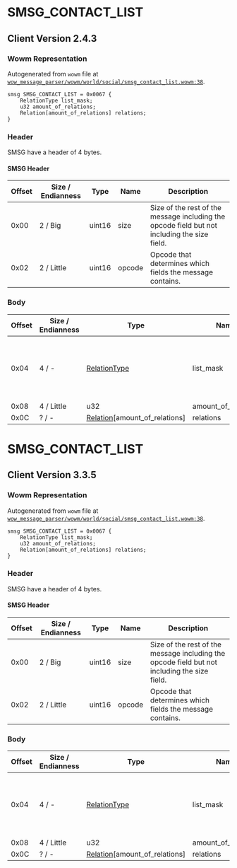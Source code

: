 # SMSG_CONTACT_LIST

## Client Version 2.4.3

### Wowm Representation

Autogenerated from `wowm` file at [`wow_message_parser/wowm/world/social/smsg_contact_list.wowm:38`](https://github.com/gtker/wow_messages/tree/main/wow_message_parser/wowm/world/social/smsg_contact_list.wowm#L38).
```rust,ignore
smsg SMSG_CONTACT_LIST = 0x0067 {
    RelationType list_mask;
    u32 amount_of_relations;
    Relation[amount_of_relations] relations;
}
```
### Header

SMSG have a header of 4 bytes.

#### SMSG Header

| Offset | Size / Endianness | Type   | Name   | Description |
| ------ | ----------------- | ------ | ------ | ----------- |
| 0x00   | 2 / Big           | uint16 | size   | Size of the rest of the message including the opcode field but not including the size field.|
| 0x02   | 2 / Little        | uint16 | opcode | Opcode that determines which fields the message contains.|

### Body

| Offset | Size / Endianness | Type | Name | Description | Comment |
| ------ | ----------------- | ---- | ---- | ----------- | ------- |
| 0x04 | 4 / - | [RelationType](relationtype.md) | list_mask |  | Indicates which kinds of relations are being sent in this list |
| 0x08 | 4 / Little | u32 | amount_of_relations |  |  |
| 0x0C | ? / - | [Relation](relation.md)[amount_of_relations] | relations |  |  |

# SMSG_CONTACT_LIST

## Client Version 3.3.5

### Wowm Representation

Autogenerated from `wowm` file at [`wow_message_parser/wowm/world/social/smsg_contact_list.wowm:38`](https://github.com/gtker/wow_messages/tree/main/wow_message_parser/wowm/world/social/smsg_contact_list.wowm#L38).
```rust,ignore
smsg SMSG_CONTACT_LIST = 0x0067 {
    RelationType list_mask;
    u32 amount_of_relations;
    Relation[amount_of_relations] relations;
}
```
### Header

SMSG have a header of 4 bytes.

#### SMSG Header

| Offset | Size / Endianness | Type   | Name   | Description |
| ------ | ----------------- | ------ | ------ | ----------- |
| 0x00   | 2 / Big           | uint16 | size   | Size of the rest of the message including the opcode field but not including the size field.|
| 0x02   | 2 / Little        | uint16 | opcode | Opcode that determines which fields the message contains.|

### Body

| Offset | Size / Endianness | Type | Name | Description | Comment |
| ------ | ----------------- | ---- | ---- | ----------- | ------- |
| 0x04 | 4 / - | [RelationType](relationtype.md) | list_mask |  | Indicates which kinds of relations are being sent in this list |
| 0x08 | 4 / Little | u32 | amount_of_relations |  |  |
| 0x0C | ? / - | [Relation](relation.md)[amount_of_relations] | relations |  |  |


